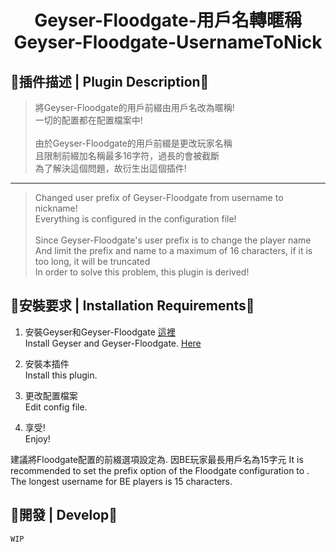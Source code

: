 <h1 align="center">Geyser-Floodgate-用戶名轉暱稱<br>Geyser-Floodgate-UsernameToNick</h1>

## 📜插件描述 | Plugin Description📜
> 將Geyser-Floodgate的用戶前綴由用戶名改為暱稱!<br>一切的配置都在配置檔案中!<br><br>由於Geyser-Floodgate的用戶前綴是更改玩家名稱<br>且限制前綴加名稱最多16字符，過長的會被截斷<br>為了解決這個問題，故衍生出這個插件!
---
> Changed user prefix of Geyser-Floodgate from username to nickname!<br>Everything is configured in the configuration file!<br><br>Since Geyser-Floodgate's user prefix is to change the player name<br>And limit the prefix and name to a maximum of 16 characters, if it is too long, it will be truncated<br>In order to solve this problem, this plugin is derived!

## 📜安裝要求 | Installation Requirements📜
1. 安裝Geyser和Geyser-Floodgate [這裡](https://geysermc.org/download)<br>Install Geyser and Geyser-Floodgate. [Here](https://geysermc.org/download)</a>

2. 安裝本插件<br>Install this plugin.

3. 更改配置檔案<br>Edit config file.

4. 享受!<br>Enjoy!

建議將Floodgate配置的前綴選項設定為.
因BE玩家最長用戶名為15字元
It is recommended to set the prefix option of the Floodgate configuration to .
The longest username for BE players is 15 characters.

## 📜開發 | Develop📜
```
WIP
```
